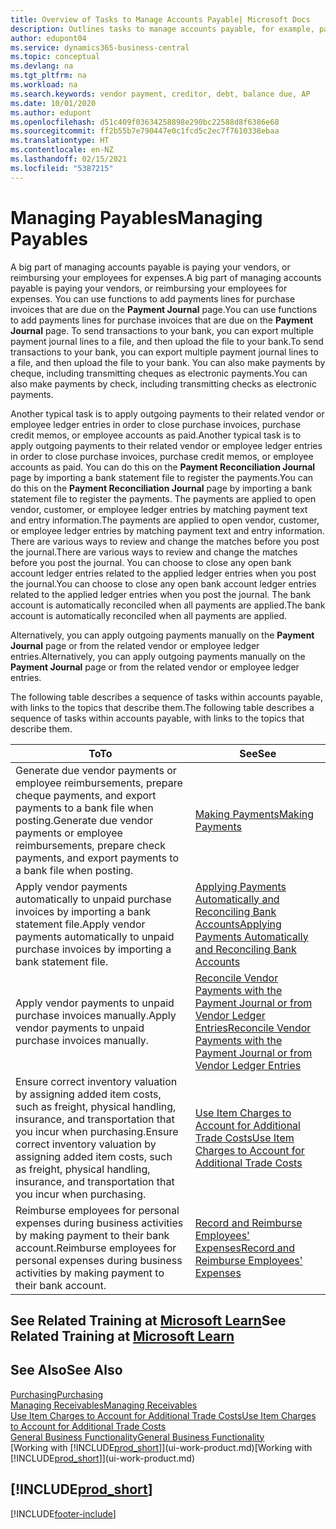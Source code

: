 ```yaml
---
title: Overview of Tasks to Manage Accounts Payable| Microsoft Docs
description: Outlines tasks to manage accounts payable, for example, paying creditors or applying outgoing payments to ledger entries to close invoices or credit memos.
author: edupont04
ms.service: dynamics365-business-central
ms.topic: conceptual
ms.devlang: na
ms.tgt_pltfrm: na
ms.workload: na
ms.search.keywords: vendor payment, creditor, debt, balance due, AP
ms.date: 10/01/2020
ms.author: edupont
ms.openlocfilehash: d51c409f03634258898e290bc22588d8f6386e68
ms.sourcegitcommit: ff2b55b7e790447e0c1fcd5c2ec7f7610338ebaa
ms.translationtype: HT
ms.contentlocale: en-NZ
ms.lasthandoff: 02/15/2021
ms.locfileid: "5387215"
---
```

# <a name="managing-payables"></a><span data-ttu-id="76dae-103">Managing Payables</span><span class="sxs-lookup"><span data-stu-id="76dae-103">Managing Payables</span></span>

<span data-ttu-id="76dae-104">A big part of managing accounts payable is paying your vendors, or reimbursing your employees for expenses.</span><span class="sxs-lookup"><span data-stu-id="76dae-104">A big part of managing accounts payable is paying your vendors, or reimbursing your employees for expenses.</span></span> <span data-ttu-id="76dae-105">You can use functions to add payments lines for purchase invoices that are due on the **Payment Journal** page.</span><span class="sxs-lookup"><span data-stu-id="76dae-105">You can use functions to add payments lines for purchase invoices that are due on the **Payment Journal** page.</span></span> <span data-ttu-id="76dae-106">To send transactions to your bank, you can export multiple payment journal lines to a file, and then upload the file to your bank.</span><span class="sxs-lookup"><span data-stu-id="76dae-106">To send transactions to your bank, you can export multiple payment journal lines to a file, and then upload the file to your bank.</span></span> <span data-ttu-id="76dae-107">You can also make payments by cheque, including transmitting cheques as electronic payments.</span><span class="sxs-lookup"><span data-stu-id="76dae-107">You can also make payments by check, including transmitting checks as electronic payments.</span></span>

<span data-ttu-id="76dae-108">Another typical task is to apply outgoing payments to their related vendor or employee ledger entries in order to close purchase invoices, purchase credit memos, or employee accounts as paid.</span><span class="sxs-lookup"><span data-stu-id="76dae-108">Another typical task is to apply outgoing payments to their related vendor or employee ledger entries in order to close purchase invoices, purchase credit memos, or employee accounts as paid.</span></span> <span data-ttu-id="76dae-109">You can do this on the **Payment Reconciliation Journal** page by importing a bank statement file to register the payments.</span><span class="sxs-lookup"><span data-stu-id="76dae-109">You can do this on the **Payment Reconciliation Journal** page by importing a bank statement file to register the payments.</span></span> <span data-ttu-id="76dae-110">The payments are applied to open vendor, customer, or employee ledger entries by matching payment text and entry information.</span><span class="sxs-lookup"><span data-stu-id="76dae-110">The payments are applied to open vendor, customer, or employee ledger entries by matching payment text and entry information.</span></span> <span data-ttu-id="76dae-111">There are various ways to review and change the matches before you post the journal.</span><span class="sxs-lookup"><span data-stu-id="76dae-111">There are various ways to review and change the matches before you post the journal.</span></span> <span data-ttu-id="76dae-112">You can choose to close any open bank account ledger entries related to the applied ledger entries when you post the journal.</span><span class="sxs-lookup"><span data-stu-id="76dae-112">You can choose to close any open bank account ledger entries related to the applied ledger entries when you post the journal.</span></span> <span data-ttu-id="76dae-113">The bank account is automatically reconciled when all payments are applied.</span><span class="sxs-lookup"><span data-stu-id="76dae-113">The bank account is automatically reconciled when all payments are applied.</span></span>

<span data-ttu-id="76dae-114">Alternatively, you can apply outgoing payments manually on the **Payment Journal** page or from the related vendor or employee ledger entries.</span><span class="sxs-lookup"><span data-stu-id="76dae-114">Alternatively, you can apply outgoing payments manually on the **Payment Journal** page or from the related vendor or employee ledger entries.</span></span>

<span data-ttu-id="76dae-115">The following table describes a sequence of tasks within accounts payable, with links to the topics that describe them.</span><span class="sxs-lookup"><span data-stu-id="76dae-115">The following table describes a sequence of tasks within accounts payable, with links to the topics that describe them.</span></span>

| <span data-ttu-id="76dae-116">To</span><span class="sxs-lookup"><span data-stu-id="76dae-116">To</span></span> | <span data-ttu-id="76dae-117">See</span><span class="sxs-lookup"><span data-stu-id="76dae-117">See</span></span> |
| --- | --- |
| <span data-ttu-id="76dae-118">Generate due vendor payments or employee reimbursements, prepare cheque payments, and export payments to a bank file when posting.</span><span class="sxs-lookup"><span data-stu-id="76dae-118">Generate due vendor payments or employee reimbursements, prepare check payments, and export payments to a bank file when posting.</span></span> |[<span data-ttu-id="76dae-119">Making Payments</span><span class="sxs-lookup"><span data-stu-id="76dae-119">Making Payments</span></span>](payables-make-payments.md) |
| <span data-ttu-id="76dae-120">Apply vendor payments automatically to unpaid purchase invoices by importing a bank statement file.</span><span class="sxs-lookup"><span data-stu-id="76dae-120">Apply vendor payments automatically to unpaid purchase invoices by importing a bank statement file.</span></span> |[<span data-ttu-id="76dae-121">Applying Payments Automatically and Reconciling Bank Accounts</span><span class="sxs-lookup"><span data-stu-id="76dae-121">Applying Payments Automatically and Reconciling Bank Accounts</span></span>](receivables-apply-payments-auto-reconcile-bank-accounts.md) |
| <span data-ttu-id="76dae-122">Apply vendor payments to unpaid purchase invoices manually.</span><span class="sxs-lookup"><span data-stu-id="76dae-122">Apply vendor payments to unpaid purchase invoices manually.</span></span> |[<span data-ttu-id="76dae-123">Reconcile Vendor Payments with the Payment Journal or from Vendor Ledger Entries</span><span class="sxs-lookup"><span data-stu-id="76dae-123">Reconcile Vendor Payments with the Payment Journal or from Vendor Ledger Entries</span></span>](payables-how-apply-purchase-transactions-manually.md) |
|<span data-ttu-id="76dae-124">Ensure correct inventory valuation by assigning added item costs, such as freight, physical handling, insurance, and transportation that you incur when purchasing.</span><span class="sxs-lookup"><span data-stu-id="76dae-124">Ensure correct inventory valuation by assigning added item costs, such as freight, physical handling, insurance, and transportation that you incur when purchasing.</span></span>|[<span data-ttu-id="76dae-125">Use Item Charges to Account for Additional Trade Costs</span><span class="sxs-lookup"><span data-stu-id="76dae-125">Use Item Charges to Account for Additional Trade Costs</span></span>](payables-how-assign-item-charges.md)|
|<span data-ttu-id="76dae-126">Reimburse employees for personal expenses during business activities by making payment to their bank account.</span><span class="sxs-lookup"><span data-stu-id="76dae-126">Reimburse employees for personal expenses during business activities by making payment to their bank account.</span></span>|[<span data-ttu-id="76dae-127">Record and Reimburse Employees' Expenses</span><span class="sxs-lookup"><span data-stu-id="76dae-127">Record and Reimburse Employees' Expenses</span></span>](finance-how-record-reimburse-employee-expenses.md)|

## <a name="see-related-training-at-microsoft-learn"></a><span data-ttu-id="76dae-128">See Related Training at [Microsoft Learn](/learn/paths/process-customer-vendor-payments-dynamics-365-business-central/)</span><span class="sxs-lookup"><span data-stu-id="76dae-128">See Related Training at [Microsoft Learn](/learn/paths/process-customer-vendor-payments-dynamics-365-business-central/)</span></span>

## <a name="see-also"></a><span data-ttu-id="76dae-129">See Also</span><span class="sxs-lookup"><span data-stu-id="76dae-129">See Also</span></span>
[<span data-ttu-id="76dae-130">Purchasing</span><span class="sxs-lookup"><span data-stu-id="76dae-130">Purchasing</span></span>](purchasing-manage-purchasing.md)  
[<span data-ttu-id="76dae-131">Managing Receivables</span><span class="sxs-lookup"><span data-stu-id="76dae-131">Managing Receivables</span></span>](receivables-manage-receivables.md)  
[<span data-ttu-id="76dae-132">Use Item Charges to Account for Additional Trade Costs</span><span class="sxs-lookup"><span data-stu-id="76dae-132">Use Item Charges to Account for Additional Trade Costs</span></span>](payables-how-assign-item-charges.md)  
[<span data-ttu-id="76dae-133">General Business Functionality</span><span class="sxs-lookup"><span data-stu-id="76dae-133">General Business Functionality</span></span>](ui-across-business-areas.md)  
<span data-ttu-id="76dae-134">[Working with [!INCLUDE[prod_short](includes/prod_short.md)]](ui-work-product.md)</span><span class="sxs-lookup"><span data-stu-id="76dae-134">[Working with [!INCLUDE[prod_short](includes/prod_short.md)]](ui-work-product.md)</span></span>

## [!INCLUDE[prod_short](includes/free_trial_md.md)]  


[!INCLUDE[footer-include](includes/footer-banner.md)]